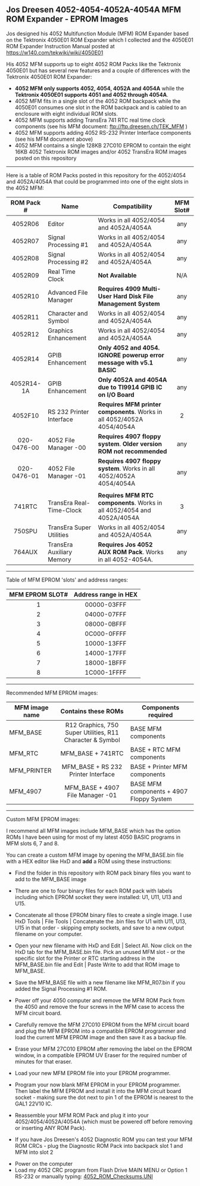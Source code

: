 Jos Dreesen 4052-4054-4052A-4054A MFM ROM Expander - EPROM Images
------
Jos designed his 4052 Multifunction Module (MFM) ROM Expander based on the Tektronix 4050E01 ROM Expander which I collected and the 4050E01 ROM Expander Instruction Manual posted at https://w140.com/tekwiki/wiki/4050E01

His 4052 MFM supports up to eight 4052 ROM Packs like the Tektronix 4050E01 but has several new features and a couple of differences with the Tektronix 4050E01 ROM Expander:
* __4052 MFM only supports 4052, 4054, 4052A and 4054A__ while the __Tektronix 4050E01 supports 4051 and 4052 through 4054A__.
* 4052 MFM fits in a single slot of the 4052 ROM backpack while the 4050E01 consumes one slot in the ROM backpack and is cabled to an enclosure with eight individual ROM slots.
* 4052 MFM supports adding TransEra 741 RTC real time clock components (see his MFM document: ftp://ftp.dreesen.ch/TEK_MFM )
* 4052 MFM supports adding 4052 RS-232 Printer Interface components (see his MFM document above)
* 4052 MFM contains a single 128KB 27C010 EPROM to contain the eight 16KB 4052 Tektronix ROM images and/or 4052 TransEra ROM images posted on this repository

-------
Here is a table of ROM Packs posted in this repository for the 4052/4054 and 4052A/4054A that could be programmed into one of the eight slots in the 4052 MFM:

| ROM Pack # | Name   | Compatibility | MFM Slot# |
|:----------:|----------|----------|:-------------:|
| 4052R06    | Editor   | Works in all 4052/4054 and 4052A/4054A | any   |
| 4052R07    | Signal Processing #1 | Works in all 4052/4054 and 4052A/4054A | any   |
| 4052R08    | Signal Processing #2 | Works in all 4052/4054 and 4052A/4054A | any   |
| 4052R09    | Real Time Clock      | __Not Available__ | N/A   |
| 4052R10    | Advanced File Manager | __Requires 4909 Multi-User Hard Disk File Management System__ | any   |
| 4052R11    | Character and Symbol  | Works in all 4052/4054 and 4052A/4054A | any  |
| 4052R12    | Graphics Enhancement  | Works in all 4052/4054 and 4052A/4054A | any  |
| 4052R14    | GPIB Enhancement      | __Only 4052 and 4054. IGNORE powerup error message with v5.1 BASIC__ | any   |
| 4052R14-1A | GPIB Enhancement      | __Only 4052A and 4054A due to TI9914 GPIB IC on I/O Board__ | any   |
| 4052F10    | RS 232 Printer Interface | __Requires MFM printer components__. Works in all 4052/4052A 4054/4054A | 2  |
| 020-0476-00 | 4052 File Manager -00     | __Requires 4907 floppy system__.  __Older version ROM not recommended__ | any   |
| 020-0476-01 | 4052 File Manager -01     | __Requires 4907 floppy system__.  Works in all 4052/4052A 4054/4054A    | any   |
|  |  |  |  |
| 741RTC | TransEra Real-Time-Clock | __Requires MFM RTC components__.  Works in all 4052/4054 and 4052A/4054A | 3   |
| 750SPU | TransEra Super Utilities | Works in all 4052/4054 and 4052A/4054A | any   |
| 764AUX | TransEra Auxiliary Memory | __Requires Jos 4052 AUX ROM Pack__.  Works in all 4052-4054A. | any   |

-------
Table of MFM EPROM 'slots' and address ranges:

| MFM EPROM SLOT# | Address range in HEX |
|:----------:|:-------------:|
|     1      | 00000-03FFF   |
|     2      | 04000-07FFF   |
|     3      | 08000-0BFFF   |
|     4      | 0C000-0FFFF   |
|     5      | 10000-13FFF   |
|     6      | 14000-17FFF   |
|     7      | 18000-1BFFF   |
|     8      | 1C000-1FFFF   |

----------
Recommended MFM EPROM images:

| MFM image name | Contains these ROMs | Components required |
|----------|:-------------:|------|
| MFM_BASE | R12 Graphics, 750 Super Utilities, R11 Character & Symbol | BASE MFM components |
| MFM_RTC  | MFM_BASE + 741RTC   | BASE + RTC MFM components |
| MFM_PRINTER | MFM_BASE + RS 232 Printer Interface | BASE + Printer MFM components |
| MFM_4907 | MFM_BASE + 4907 File Manager -01 | BASE MFM components + 4907 Floppy System |

----------
Custom MFM EPROM images:

I recommend all MFM images include MFM_BASE which has the option ROMs I have been using for most of my latest 4050 BASIC programs in MFM slots 6, 7 and 8.

You can create a custom MFM image by opening the MFM_BASE.bin file with a HEX editor like HxD and __add__ a ROM using these instructions:
* Find the folder in this repository with ROM pack binary files you want to add to the MFM_BASE image
* There are one to four binary files for each ROM pack with labels including which EPROM socket they were installed: U1, U11, U13 and U15.
* Concatenate all those EPROM binary files to create a single image.  I use HxD Tools | File Tools | Concatenate the .bin files for U1 with U11, U13, U15 in that order - skipping empty sockets, and save to a new output filename on your computer.
* Open your new filename with HxD and Edit | Select All.  Now click on the HxD tab for the MFM_BASE.bin file.  Pick an unused MFM slot - or the specific slot for the Printer or RTC starting address in the MFM_BASE.bin file and Edit | Paste Write to add that ROM image to MFM_BASE.
* Save the MFM_BASE file with a new filename like MFM_R07.bin if you added the Signal Processing #1 ROM.
* Power off your 4050 computer and remove the MFM ROM Pack from the 4050 and remove the four screws in the MFM case to access the MFM circuit board.
* Carefully remove the MFM 27C010 EPROM from the MFM circuit board and plug the MFM EPROM into a compatible EPROM programmer and load the current MFM EPROM image and then save it as a backup file.
* Erase your MFM 27C010 EPROM after removing the label on the EPROM window, in a compatible EPROM UV Eraser for the required number of minutes for that eraser.
* Load your new MFM EPROM file into your EPROM programmer.
* Program your now blank MFM EPROM in your EPROM programmer.  Then label the MFM EPROM and install it into the MFM circuit board socket - making sure the dot next to pin 1 of the EPROM is nearest to the GAL1 22V10 IC.
* Reassemble your MFM ROM Pack and plug it into your 4052/4054/4052A/4054A (which must be powered off before removing or inserting ANY ROM Pack).

* If you have Jos Dreesen's 4052 Diagnostic ROM you can test your MFM ROM CRCs - plug the Diagnostic ROM Pack into backpack slot 1 and MFM into slot 2
- Power on the computer
- Load my 4052 CRC program from Flash Drive MAIN MENU or Option 1 RS-232 or manually typing: [4052_ROM_Checksums.UNI](https://github.com/mmcgraw74/Tektronix-4051-4052-4054-Program-Files/blob/4f478baca32dbd6669eb47fe67240d39400555c2/4052-4054_ROM_Checksums/4052_ROM_Checksums.UNI) 


